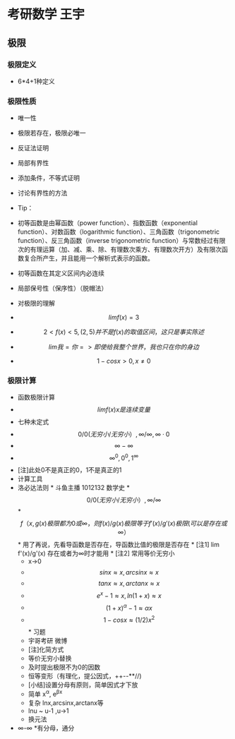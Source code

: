 # 考研数学 王宇 
## 极限
### 极限定义
* 6*4+1种定义

### 极限性质

* 唯一性
 * 极限若存在，极限必唯一
 * 反证法证明
 
 
* 局部有界性
 * 添加条件，不等式证明
 * 讨论有界性的方法
 
 
* Tip：
 * 初等函数是由幂函数（power function）、指数函数（exponential function）、对数函数（logarithmic function）、三角函数（trigonometric function）、反三角函数（inverse trigonometric function）与常数经过有限次的有理运算（加、减、乘、除、有理数次乘方、有理数次开方）及有限次函数复合所产生，并且能用一个解析式表示的函数。
 * 初等函数在其定义区间内必连续
 
 
* 局部保号性（保序性）（脱帽法）
 * 对极限的理解 
 * $$ lim f(x) = 3 $$
 * $$ 2 < f(x) < 5 , (2,5) 并不是f(x) 的取值区间，这只是事实陈述$$
 * $$ lim我=你 => 即使给我整个世界，我也只在你的身边 $$
 * $$ 1-cosx > 0 ,x≠0$$ 
 
 
 ### 极限计算
 * 函数极限计算
  * $$lim f(x) x是连续变量$$
  * 七种未定式
   * $$ 0/0(无穷小/无穷小）, ∞/∞, ∞·0 $$
   * $$ ∞-∞ $$
   * $$ ∞^0, 0^0, 1^∞ $$
   * [注]此处0不是真正的0，1不是真正的1
  * 计算工具
   * 洛必达法则
    * 斗鱼主播 1012132 数学史
    * $$ 0/0(无穷小/无穷小）, ∞/∞ $$
    * $$ f（x,g(x)极限都为0或∞，则f(x)/g(x)极限等于f'(x)/g'(x)极限(可以是存在或∞） $$
    * 用了再说，先看导函数是否存在，导函数比值的极限是否存在
    * [注1] lim f'(x)/g'(x) 存在或者为∞时才能用
    * [注2] 常用等价无穷小
     * x->0 
      * $$ sinx ≈ x, arcsinx≈x $$
      * $$ tanx≈x,arctanx ≈x $$
      * $$ e^x-1 ≈ x, ln(1+x)≈x  $$
      * $$ (1+x)^α-1 ≈ αx $$
      * $$ 1-cosx≈(1/2)x^2 $$
    * 习题
     * 宇哥考研 微博
     * [注]化简方式
      * 等价无穷小替换
      * 及时提出极限不为0的因数
      * 恒等变形（有理化，提公因式，++--**//)
     * [小结]设置分母有原则，简单因式才下放
      * 简单 x<sup>α</sup>, e<sup>βx</sup>
      * 复杂 lnx,arcsinx,arctanx等 
      * lnu ~ u-1 ,u->1
      * 换元法
  * ∞-∞
   *有分母，通分
 